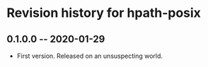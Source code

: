 # Revision history for hpath-posix

## 0.1.0.0 -- 2020-01-29

* First version. Released on an unsuspecting world.
